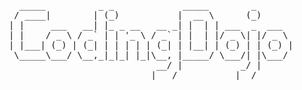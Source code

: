<pre>
   _____          _ _             _____        _       
  / ____|        | (_)           |  __ \      (_)      
 | |     ___   __| |_ _ __   __ _| |  | | ___  _  ___  
 | |    / _ \ / _` | | '_ \ / _` | |  | |/ _ \| |/ _ \ 
 | |___| (_) | (_| | | | | | (_| | |__| | (_) | | (_) |
  \_____\___/ \__,_|_|_| |_|\__, |_____/ \___/| |\___/ 
                             __/ |           _/ |      
                            |___/           |__/       
</pre>

